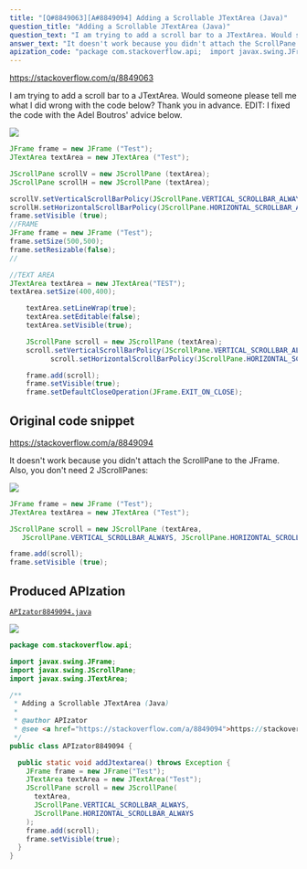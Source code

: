 ```yaml
---
title: "[Q#8849063][A#8849094] Adding a Scrollable JTextArea (Java)"
question_title: "Adding a Scrollable JTextArea (Java)"
question_text: "I am trying to add a scroll bar to a JTextArea. Would someone please tell me what I did wrong with the code below? Thank you in advance. EDIT: I fixed the code with the Adel Boutros' advice below."
answer_text: "It doesn't work because you didn't attach the ScrollPane to the JFrame. Also, you don't need 2 JScrollPanes:"
apization_code: "package com.stackoverflow.api;  import javax.swing.JFrame; import javax.swing.JScrollPane; import javax.swing.JTextArea;  /**  * Adding a Scrollable JTextArea (Java)  *  * @author APIzator  * @see <a href=\"https://stackoverflow.com/a/8849094\">https://stackoverflow.com/a/8849094</a>  */ public class APIzator8849094 {    public static void addJtextarea() throws Exception {     JFrame frame = new JFrame(\"Test\");     JTextArea textArea = new JTextArea(\"Test\");     JScrollPane scroll = new JScrollPane(       textArea,       JScrollPane.VERTICAL_SCROLLBAR_ALWAYS,       JScrollPane.HORIZONTAL_SCROLLBAR_ALWAYS     );     frame.add(scroll);     frame.setVisible(true);   } }"
---
```


https://stackoverflow.com/q/8849063

I am trying to add a scroll bar to a JTextArea. Would someone please tell me what I did wrong with the code below?
Thank you in advance.
EDIT: I fixed the code with the Adel Boutros&#x27; advice below.


<div class="code-logo"><img src="/stackoverflow.png" /></div>

```java
JFrame frame = new JFrame ("Test");
JTextArea textArea = new JTextArea ("Test");

JScrollPane scrollV = new JScrollPane (textArea);
JScrollPane scrollH = new JScrollPane (textArea);

scrollV.setVerticalScrollBarPolicy(JScrollPane.VERTICAL_SCROLLBAR_ALWAYS);
scrollH.setHorizontalScrollBarPolicy(JScrollPane.HORIZONTAL_SCROLLBAR_ALWAYS);
frame.setVisible (true);
//FRAME
JFrame frame = new JFrame ("Test");
frame.setSize(500,500);
frame.setResizable(false);
//

//TEXT AREA
JTextArea textArea = new JTextArea("TEST");
textArea.setSize(400,400);    

    textArea.setLineWrap(true);
    textArea.setEditable(false);
    textArea.setVisible(true);

    JScrollPane scroll = new JScrollPane (textArea);
    scroll.setVerticalScrollBarPolicy(JScrollPane.VERTICAL_SCROLLBAR_ALWAYS);
          scroll.setHorizontalScrollBarPolicy(JScrollPane.HORIZONTAL_SCROLLBAR_ALWAYS);

    frame.add(scroll);
    frame.setVisible(true);
    frame.setDefaultCloseOperation(JFrame.EXIT_ON_CLOSE);
```


## Original code snippet

https://stackoverflow.com/a/8849094

It doesn&#x27;t work because you didn&#x27;t attach the ScrollPane to the JFrame.
Also, you don&#x27;t need 2 JScrollPanes:

<div class="code-logo"><img src="/stackoverflow.png" /></div>

```java
JFrame frame = new JFrame ("Test");
JTextArea textArea = new JTextArea ("Test");

JScrollPane scroll = new JScrollPane (textArea, 
   JScrollPane.VERTICAL_SCROLLBAR_ALWAYS, JScrollPane.HORIZONTAL_SCROLLBAR_ALWAYS);

frame.add(scroll);
frame.setVisible (true);
```

## Produced APIzation

[`APIzator8849094.java`](https://github.com/blind-papers/apization-temp-data/raw/main/search/APIzator8849094.java)

<div class="code-logo"><img src="/apizator.png" /></div>

```java
package com.stackoverflow.api;

import javax.swing.JFrame;
import javax.swing.JScrollPane;
import javax.swing.JTextArea;

/**
 * Adding a Scrollable JTextArea (Java)
 *
 * @author APIzator
 * @see <a href="https://stackoverflow.com/a/8849094">https://stackoverflow.com/a/8849094</a>
 */
public class APIzator8849094 {

  public static void addJtextarea() throws Exception {
    JFrame frame = new JFrame("Test");
    JTextArea textArea = new JTextArea("Test");
    JScrollPane scroll = new JScrollPane(
      textArea,
      JScrollPane.VERTICAL_SCROLLBAR_ALWAYS,
      JScrollPane.HORIZONTAL_SCROLLBAR_ALWAYS
    );
    frame.add(scroll);
    frame.setVisible(true);
  }
}

```
